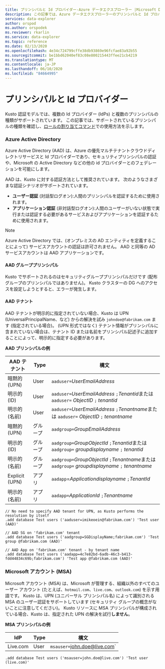 ```yaml
---
title: プリンシパルと Id プロバイダー-Azure データエクスプローラー |Microsoft Docs
description: この記事では、Azure データエクスプローラーのプリンシパルと Id プロバイダーについて説明します。
services: data-explorer
author: orspod
ms.author: orspodek
ms.reviewer: rkarlin
ms.service: data-explorer
ms.topic: reference
ms.date: 02/13/2020
ms.openlocfilehash: 4e34c724799cffe38db93869e96fcfae83a92b55
ms.sourcegitcommit: be1bbd62040ef83c08e800215443ffee21cb4219
ms.translationtype: MT
ms.contentlocale: ja-JP
ms.lasthandoff: 06/10/2020
ms.locfileid: "84664995"
---
```

# <a name="principals-and-identity-providers"></a>プリンシパルと Id プロバイダー

Kusto 認証モデルでは、複数の Id プロバイダー (IdPs) と複数のプリンシパルの種類がサポートされています。
この記事では、サポートされているプリンシパルの種類を確認し、[ロールの割り当てコマンド](../../management/security-roles.md)での使用方法を示します。

### <a name="azure-active-directory"></a>Azure Active Directory
Azure Active Directory (AAD) は、Azure の優先マルチテナントクラウドディレクトリサービスと Id プロバイダーであり、セキュリティプリンシパルの認証や、Microsoft の Active Directory などの他の id プロバイダーとのフェデレーションを可能にします。

AAD は、Kusto に対する認証方法として推奨されています。 次のようなさまざまな認証シナリオがサポートされています。
* **ユーザー認証** (対話型ログオン):人間のプリンシパルを認証するために使用されます。
* **アプリケーション認証** (非対話型ログオン):人間のユーザーがいない状態で実行または認証する必要があるサービスおよびアプリケーションを認証するために使用されます。

> [!NOTE]
> Azure Active Directory では、(オンプレミスの AD エンティティを定義することによって) サービスアカウントの認証は許可されません。
AAD と同等の AD サービスアカウントは AAD アプリケーションです。

#### <a name="aad-group-principals"></a>AAD グループプリンシパル
Kusto でサポートされるのはセキュリティグループプリンシパルだけです (配布グループのプリンシパルではありません)。 Kusto クラスターの DG へのアクセスを設定しようとすると、エラーが発生します。

#### <a name="aad-tenants"></a>AAD テナント

AAD テナントが明示的に指定されていない場合、Kusto は UPN (UniversalPrincipalName、など) からの解決を試み `johndoe@fabrikam.com` ます (指定されている場合)。 (UPN 形式ではなく) テナント情報がプリンシパルに含まれていない場合は、テナント ID または名前をプリンシパル記述子に追加することによって、明示的に指定する必要があります。

**AAD プリンシパルの例**

|AAD テナント |Type |構文 |
|-----------|-----|-------|
|暗黙的 (UPN)  |User  |`aaduser=`*UserEmailAddress*
|明示的 (ID)   |User  |`aaduser=`*UserEmailAddress* `;`*Tenantid*または `aaduser=` *ObjectID* `;` *tenantid*
|明示的 (名前) |User  |`aaduser=`*UserEmailAddress* `;`*Tenantname*または `aaduser=` *ObjectID* `;` *tenantname*
|暗黙的 (UPN)  |グループ |`aadgroup=`*GroupEmailAddress*
|明示的 (ID)   |グループ |`aadgroup=`*GroupObjectId* `;`*Tenantid*または `aadgroup=` *groupdisplayname* `;` *tenantid*
|明示的 (名前) |グループ |`aadgroup=`*GroupObjectId* `;`*Tenantname*または `aadgroup=` *groupdisplayname* `;` *tenantname*
|Explicit (UPN)  |アプリ   |`aadapp`=*Applicationdisplayname* `;`*TenantId*
|明示的 (名前) |アプリ   |`aadapp=`*ApplicationId* `;`*Tenantname*

```kusto
// No need to specify AAD tenant for UPN, as Kusto performs the resolution by itself
.add database Test users ('aaduser=imikeoein@fabrikam.com') 'Test user (AAD)'

// AAD SG on 'fabrikam.com' tenant
.add database Test users ('aadgroup=SGDisplayName;fabrikam.com') 'Test group @fabrikam.com (AAD)'

// AAD App on 'fabrikam.com' tenant - by tenant name
.add database Test users ('aadapp=4c7e82bd-6adb-46c3-b413-fdd44834c69b;fabrikam.com') 'Test app @fabrikam.com (AAD)'
```

### <a name="microsoft-accounts-msas"></a>Microsoft アカウント (MSA)
Microsoft アカウント (MSA) は、Microsoft が管理する、組織以外のすべてのユーザー アカウント (たとえば、`hotmail.com`、`live.com`、`outlook.com`) を示す用語です。
Kusto は、UPN (ユニバーサル プリンシパル名) によって識別される MSA のユーザー認証をサポートしています (セキュリティ グループの概念がないことに注意してください)。
Kusto リソースに MSA プリンシパルが構成されている場合、Kusto は、指定された UPN の解決を試行**しません**。

**MSA プリンシパルの例**

|IdP  |Type  |構文 |
|-----|------|-------|
|Live.com |User  |`msauser=`john.doe@live.com`

```kusto
.add database Test users ('msauser=john.doe@live.com') 'Test user (live.com)'
```

